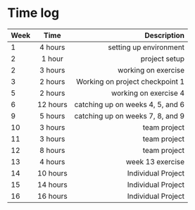 # Time log

| Week   |      Time      |  Description |
|----------|:-------------:|------:|
| 1 |  4 hours | setting up environment |
| 2 |   1 hour   |   project setup |
| 2 | 3 hours | working on exercise |
| 3 | 2 hours | Working on project checkpoint 1 |
| 5 | 2 hours | working on exercise 4 |
| 6 | 12 hours | catching up on weeks 4, 5, and 6 |
| 9 | 5 hours | catching up on weeks 7, 8, and 9 |
|10 | 3 hours | team project |
|11 | 3 hours | team project |
|12 | 8 hours | team project |
|13 | 4 hours | week 13 exercise |
|14 | 10 hours | Individual Project |
|15 | 14 hours | Individual Project |
|16 | 16 hours| Individual Project |

